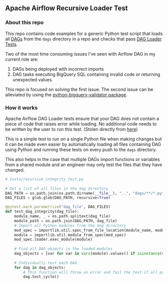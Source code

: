 ## Apache Airflow Recursive Loader Test

### About this repo

This repo contains code examples for a generic Python test script that loads all [DAGs](https://airflow.apache.org/docs/apache-airflow/stable/concepts/dags.html) from the `dags` directory in a repo and checks that pass [DAG Loader Tests](https://airflow.apache.org/docs/apache-airflow/stable/best-practices.html#dag-loader-test).

Two of the most time consuming issues I've seen with Airflow DAG in my current role are:
1. DAGs being deployed with incorrect imports
2. DAG tasks executing BigQuery SQL containing invalid code or returning unexpected values.

This repo is focused on solving the first issue. The second issue can be alleviated by using the [python-bigquery-validator package](https://github.com/tunnelWithAC/python-bigquery-validator).

### How it works

Apache Airflow DAG Loader tests ensure that your DAG does not contain a piece of code that raises error while loading. No additional code needs to be written by the user to run this test.
(Stolen directly from [here](https://airflow.apache.org/docs/apache-airflow/stable/best-practices.html#dag-loader-test))

This is a simple test to run on a single Python file when making changes but it can be made even easier by automatically loading all files containing DAG using Python and running these tests on every push to the `dags` directory.

This also helps in the case that multiple DAGs import functions or variables from a shared module and an engineer may only test the files that they have changed.


```python
# tests/recursive_integrity_test.py
 
# Get a list of all files in the dag directory
DAG_PATH = os.path.join(os.path.dirname(__file__), "..", "dags/**/*.py")
DAG_FILES = glob.glob(DAG_PATH, recursive=True)

@pytest.mark.parametrize("dag_file", DAG_FILES)
def test_dag_integrity(dag_file):
    module_name, _ = os.path.splitext(dag_file)
    module_path = os.path.join(DAG_PATH, dag_file)
    # Import all Python modules from the dag directory
    mod_spec = importlib.util.spec_from_file_location(module_name, module_path)
    module = importlib.util.module_from_spec(mod_spec)
    mod_spec.loader.exec_module(module)
    
    # Find all DAG objects in the loaded modules
    dag_objects = [var for var in vars(module).values() if isinstance(var, DAG)]
    
    # Individually test each DAG
    for dag in dag_objects:
        # This function will throw an error and fail the test if all packages cannot be loaded
        dag.test_cycle()

```